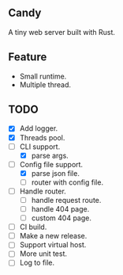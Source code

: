 ## Candy

A tiny web server built with Rust.

## Feature

- Small runtime.
- Multiple thread.

## TODO

- [x] Add logger.
- [x] Threads pool.
- [ ] CLI support.
  - [x] parse args.
- [ ] Config file support.
  - [x] parse json file.
  - [ ] router with config file.
- [ ] Handle router.
  - [ ] handle request route.
  - [ ] handle 404 page.
  - [ ] custom 404 page.
- [ ] CI build.
- [ ] Make a new release.
- [ ] Support virtual host.
- [ ] More unit test.
- [ ] Log to file.
